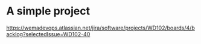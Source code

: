 # A simple project

https://wemadevops.atlassian.net/jira/software/projects/WD102/boards/4/backlog?selectedIssue=WD102-40

